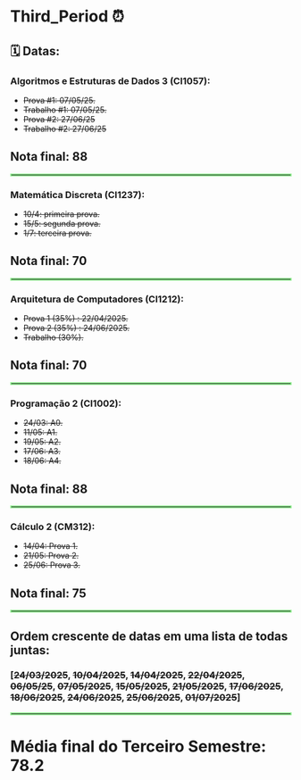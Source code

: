 # Third_Period ⏰​

## ​🗓️​ Datas: ​

### Algoritmos e Estruturas de Dados 3 (CI1057):
- ~~Prova #1: 07/05/25.~~
- ~~Trabalho #1: 07/05/25.~~
- ~~Prova #2: 27/06/25~~
- ~~Trabalho #2: 27/06/25~~
<div align="left">
<h2>Nota final: 88</h2>
</div>

<hr style="border: 2px solid #90EE90;">

### Matemática Discreta (CI1237):
- ~~10/4: primeira prova.~~
- ~~15/5: segunda prova.~~
- ~~1/7: terceira prova.~~
<div align="left">
<h2>Nota final: 70</h2>
</div>

<hr style="border: 2px solid #90EE90;">

### Arquitetura de Computadores (CI1212):
- ~~Prova 1 (35%) : 22/04/2025.~~
- ~~Prova 2 (35%) : 24/06/2025.~~
- ~~Trabalho (30%).~~
<div align="left">
<h2>Nota final: 70</h2>
</div>


<hr style="border: 2px solid #90EE90;">

### Programação 2 (CI1002):
- ~~24/03: A0.~~
- ~~11/05: A1.~~
- ~~19/05: A2.~~
- ~~17/06: A3.~~
- ~~18/06: A4.~~
<div align="left">
<h2>Nota final: 88</h2>
</div>


<hr style="border: 2px solid #90EE90;">

### Cálculo 2 (CM312):
- ~~14/04: Prova 1.~~
- ~~21/05: Prova 2.~~
- ~~25/06: Prova 3.~~

<div align="left">
<h2>Nota final: 75</h2>
</div>


<hr style="border: 2px solid #90EE90;">

## Ordem crescente de datas em uma lista de todas juntas:

### [~~24/03/2025~~, ~~10/04/2025~~, ~~14/04/2025~~, ~~22/04/2025~~, ~~06/05/25~~, ~~07/05/2025~~, ~~15/05/2025~~, ~~21/05/2025~~, ~~17/06/2025~~, ~~18/06/2025~~, ~~24/06/2025~~, ~~25/06/2025~~, ~~01/07/2025~~]

<hr style="border: 2px solid #90EE90;">

<div align="left">
<h1>Média final do Terceiro Semestre: 78.2</h1>
</div>

